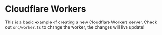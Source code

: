 # Cloudflare Workers

This is a basic example of creating a new Cloudflare Workers server. Check out `src/worker.ts` to change the worker, the changes will live update!
